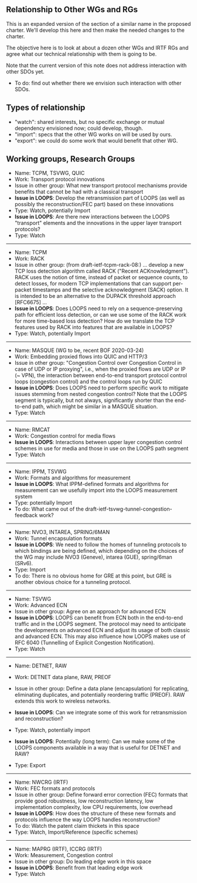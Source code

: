 ## Relationship to Other WGs and RGs

This is an expanded version of the section of a similar name in the
proposed charter.  We'll develop this here and then make the needed
changes to the charter.

The objective here is to look at about a dozen other WGs and IRTF RGs
and agree what our technical relationship with them is going to be.

Note that the current version of this note does not address
interaction with other SDOs yet.

* To do: find out whether there we envision such interaction with
  other SDOs.

## Types of relationship

* "watch": shared interests, but no specific exchange or mutual dependency
envisioned now; could develop, though.
* "import": specs that the other WG works on will be used by ours.
* "export": we could do some work that would benefit that other WG.

<!-- ## "Transport protocol" area of work -->

## Working groups, Research Groups

* Name: TCPM, TSVWG, QUIC
* Work: Transport protocol innovations
* Issue in other group: What new transport protocol mechanisms provide
  benefits that cannot be had with a classical transport
* **Issue in LOOPS**: Develop the retransmission part of LOOPS (as well as
  possibly the reconstruction/FEC part) based on these innovations
* Type: Watch, potentially Import
* **Issue in LOOPS**: Are there new interactions between the LOOPS
  "transport" elements and the innovations in the upper layer transport
  protocols?
* Type: Watch

---

* Name: TCPM
* Work: RACK
* Issue in other group: (from draft-ietf-tcpm-rack-08:) ... develop a
   new TCP loss detection algorithm called RACK ("Recent
   ACKnowledgment").  RACK uses the notion of time, instead of packet
   or sequence counts, to detect losses, for modern TCP
   implementations that can support per-packet timestamps and the
   selective acknowledgment (SACK) option.  It is intended to be an
   alternative to the DUPACK threshold approach [RFC6675] ...
* **Issue in LOOPS**: Does LOOPS need to rely on a sequence-preserving
  path for efficient loss detection, or can we use some of the RACK
  work for more time-based loss detection?  How do we translate the
  TCP features used by RACK into features that are available in LOOPS?
* Type: Watch, potentially Import

---

* Name: MASQUE (WG to be, recent BOF 2020-03-24)
* Work: Embedding proxied flows into QUIC and HTTP/3
* Issue in other group: "Congestion Control over Congestion Control in
  case of UDP or IP proxying", i.e., when the proxied flows are UDP or
  IP (~ VPN), the interaction between end-to-end transport protocol
  control loops (congestion control) and the control loops run by QUIC
* **Issue in LOOPS**: Does LOOPS need to perform specific work to mitigate
  issues stemming from nested congestion control?  Note that the LOOPS
  segment is typically, but not always, significantly shorter than the
  end-to-end path, which might be similar in a MASQUE situation.
* Type: Watch

---

* Name: RMCAT
* Work: Congestion control for media flows
* **Issue in LOOPS**: Interactions between upper layer congestion control
  schemes in use for media and those in use on the LOOPS path segment
* Type: Watch

---

* Name: IPPM, TSVWG
* Work: Formats and algorithms for measurement
* **Issue in LOOPS**: What IPPM-defined formats and algorithms for
  measurement can we usefully import into the LOOPS measurement system
* Type: potentially Import
* To do: What came out of the
  draft-ietf-tsvwg-tunnel-congestion-feedback work?

---
<!-- ## "Tunneling and encapsulation" area of work -->

* Name: NVO3, INTAREA, SPRING/6MAN
* Work: Tunnel encapsulation formats
* **Issue in LOOPS**: We need to follow the homes of tunneling protocols
  to which bindings are being defined, which depending on the choices
  of the WG may include NVO3 (Geneve), intarea (GUE), spring/6man
  (SRv6).
* Type: Import
* To do: There is no obvious home for GRE at this point, but GRE is
  another obvious choice for a tunneling protocol.

---

* Name: TSVWG
* Work: Advanced ECN
* Issue in other group: Agree on an approach for advanced ECN
* **Issue in LOOPS**: LOOPS can benefit from ECN both in the end-to-end
  traffic and in the LOOPS segment.
  The protocol may need to anticipate the developments on advanced ECN
  and adjust its usage of both classic and advanced ECN.  This may
  also influence how LOOPS makes use of RFC 6040 (Tunnelling of
  Explicit Congestion Notification).
* Type: Watch

---

* Name: DETNET, RAW
* Work: DETNET data plane, RAW, PREOF
* Issue in other group: Define a data plane (encapsulation) for
  replicating, eliminating duplicates, and potentially reordering
  traffic (PREOF).
  RAW extends this work to wireless networks.
* **Issue in LOOPS**: Can we integrate some of this work for
  retransmission and reconstruction?
* Type: Watch, potentially import

* **Issue in LOOPS**: Potentially (long term): Can we make some of the
  LOOPS components available in a way that is useful for DETNET and RAW?
* Type: Export

---

* Name: NWCRG (IRTF)
* Work: FEC formats and protocols
* Issue in other group: Define forward error correction (FEC) formats
  that provide good robustness, low reconstruction latency, low
  implementation complexity, low CPU requirements, low overhead
* **Issue in LOOPS**: How does the structure of these new formats and
  protocols influence the way LOOPS handles reconstruction?
* To do: Watch the patent claim thickets in this space
* Type: Watch, Import/Reference (specific schemes)

---

* Name: MAPRG (IRTF), ICCRG (IRTF)
* Work: Measurement, Congestion control
* Issue in other group: Do leading edge work in this space
* **Issue in LOOPS**: Benefit from that leading edge work
* Type: Watch

